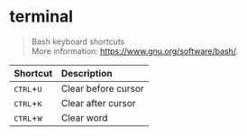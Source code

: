 # terminal

> Bash keyboard shortcuts  
> More information: <https://www.gnu.org/software/bash/>.

|Shortcut|Description|
|:--|:--|
|<kbd>CTRL</kbd>+<kbd>U</kbd>|Clear before cursor|
|<kbd>CTRL</kbd>+<kbd>K</kbd>|Clear after cursor|
|<kbd>CTRL</kbd>+<kbd>W</kbd>|Clear word|
